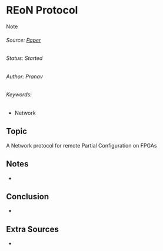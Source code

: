 # REoN Protocol
> [!NOTE]
> ###### Source: [Paper](../Sources/A_remote_partial-reconfigurable_SoC_with_a_RISC-V_soft_processor_targeting_low-end_FPGAs.pdf)
> ###### Status: Started
> ###### Author: Pranav
> ###### Keywords: 
>   - Network

## Topic
A Network protocol for remote Partial Configuration on FPGAs

## Notes
- 

## Conclusion
- 

## Extra Sources
- 
